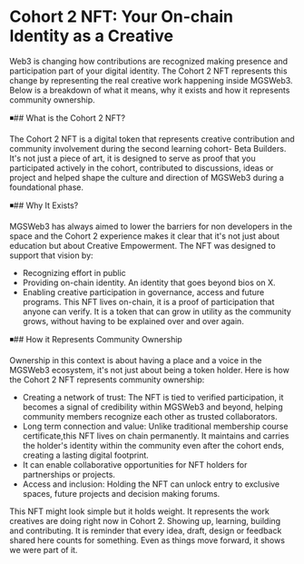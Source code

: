 # Cohort 2 NFT: Your On-chain Identity as a Creative

 Web3 is changing how contributions are recognized making presence and participation part of your digital identity. The Cohort 2 NFT represents this change by representing the real creative work happening inside MGSWeb3. Below is a breakdown of what it means, why it exists and how it represents community ownership. 

◾️## What is the Cohort 2 NFT?

The Cohort 2 NFT is a digital token that represents creative contribution and community involvement during the second learning cohort- Beta Builders. 
It's not just a piece of art, it is designed to serve as proof that you participated actively in the cohort, contributed to discussions, ideas or project and helped shape the culture and direction of MGSWeb3 during a foundational phase. 

◾️## Why It Exists?

MGSWeb3 has always aimed to lower the barriers for non developers in the space and the Cohort 2 experience makes it clear that it's not just about education but about Creative Empowerment. 
The NFT was designed to support that vision by:
- Recognizing effort in public
- Providing on-chain identity. An identity that goes beyond bios on X. 
- Enabling creative participation in governance, access and future programs.
This NFT lives on-chain, it is a proof of participation that anyone can verify. It is a token that can grow in utility as the community grows, without having to be explained over and over again. 

◾️## How it Represents Community Ownership

Ownership in this context is about having a place and a voice in the MGSWeb3 ecosystem, it's not just about being a token holder. Here is how the Cohort 2 NFT represents community ownership:
- Creating a network of trust: The NFT is tied to verified participation, it becomes a signal of credibility within MGSWeb3 and beyond, helping community members recognize each other as trusted collaborators.
- Long term connection and value: Unlike traditional membership course certificate,this NFT lives on chain permanently. It maintains and carries the holder's identity within the community even after the cohort ends, creating a lasting digital footprint. 
- It can enable collaborative opportunities for NFT holders for partnerships or projects. 
- Access and inclusion: Holding the NFT can unlock entry to exclusive spaces, future projects and decision making forums. 

This NFT might look simple but it holds weight. It represents the work creatives are doing right now in Cohort 2. Showing up, learning, building and contributing. It is reminder that every idea, draft, design or feedback shared here counts for something. Even as things move forward, it shows we were part of it. 
